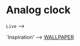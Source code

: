 # Analog clock

`Live` -->

`Inspiration' -->  [WALLPAPER](https://steamcommunity.com/sharedfiles/filedetails/?id=922882758)

